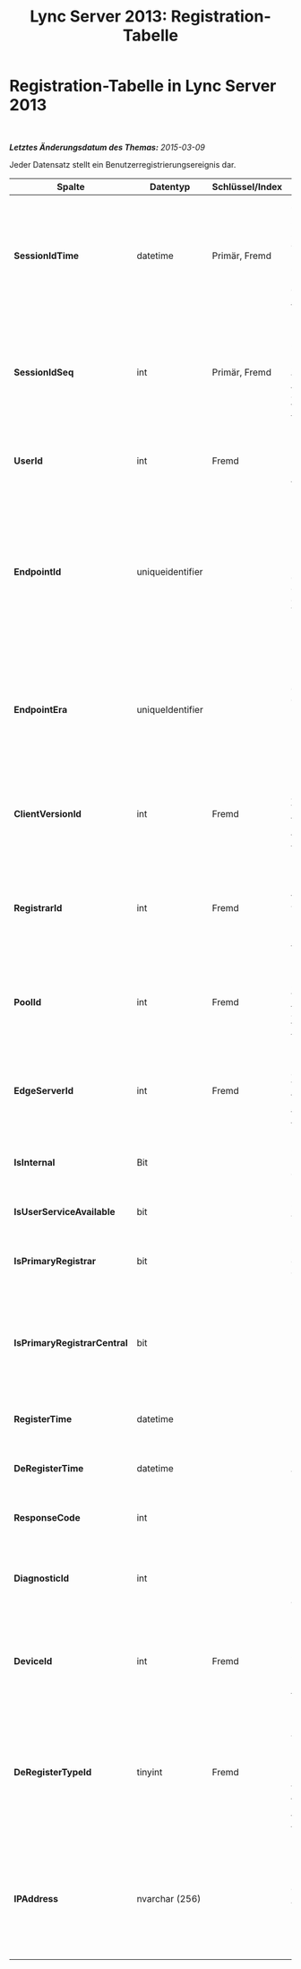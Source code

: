 ﻿---
title: 'Lync Server 2013: Registration-Tabelle'
TOCTitle: Registration-Tabelle
ms:assetid: 05ff9dd3-1aaa-4af0-bd69-8789fb8eaeb3
ms:mtpsurl: https://technet.microsoft.com/de-de/library/Gg398114(v=OCS.15)
ms:contentKeyID: 49293058
ms.date: 05/19/2016
mtps_version: v=OCS.15
ms.translationtype: HT
---

# Registration-Tabelle in Lync Server 2013

 

_**Letztes Änderungsdatum des Themas:** 2015-03-09_

Jeder Datensatz stellt ein Benutzerregistrierungsereignis dar.


<table>
<colgroup>
<col style="width: 25%" />
<col style="width: 25%" />
<col style="width: 25%" />
<col style="width: 25%" />
</colgroup>
<thead>
<tr class="header">
<th>Spalte</th>
<th>Datentyp</th>
<th>Schlüssel/Index</th>
<th>Beschreibung</th>
</tr>
</thead>
<tbody>
<tr class="odd">
<td><p><strong>SessionIdTime</strong></p></td>
<td><p>datetime</p></td>
<td><p>Primär, Fremd</p></td>
<td><p>Zeitpunkt der Sitzungsanforderung. Wird zusammen mit <strong>SessionIdSeq</strong> verwendet, um eine Sitzung eindeutig zu identifizieren. Weitere Informationen finden Sie in der <a href="lync-server-2013-dialogs-table.md">Dialogs-Tabelle in Lync Server 2013</a>.</p></td>
</tr>
<tr class="even">
<td><p><strong>SessionIdSeq</strong></p></td>
<td><p>int</p></td>
<td><p>Primär, Fremd</p></td>
<td><p>ID zur Kennzeichnung der Sitzung. Gibt in Verbindung mit <strong>SessionIdTime</strong> eine Sitzung eindeutig an. Weitere Informationen finden Sie unter <a href="lync-server-2013-dialogs-table.md">Dialogs-Tabelle in Lync Server 2013</a>.</p></td>
</tr>
<tr class="odd">
<td><p><strong>UserId</strong></p></td>
<td><p>int</p></td>
<td><p>Fremd</p></td>
<td><p>Die Benutzer-ID. Weitere Informationen finden Sie unter <a href="lync-server-2013-users-table.md">Users-Tabelle in Lync Server 2013</a>.</p></td>
</tr>
<tr class="even">
<td><p><strong>EndpointId</strong></p></td>
<td><p>uniqueidentifier</p></td>
<td><p></p></td>
<td><p>Eine GUID (Globally Unique Identifier) zur Kennzeichnung eines Registrierungsendpunkts. In der Regel hat jedes Registrierungsereignis vom gleichen Computer des gleichen Benutzers die gleiche Endpunkt-ID. Verschiedene Computer haben unterschiedliche Endpunkt-IDs.</p></td>
</tr>
<tr class="odd">
<td><p><strong>EndpointEra</strong></p></td>
<td><p>uniqueIdentifier</p></td>
<td><p></p></td>
<td><p>ID zum Unterscheiden von Registrierungen, die denselben Benutzer und denselben Endpunkt betreffen.</p>
<p>Dieses Feld wurde in Microsoft Lync Server 2013 eingeführt.</p></td>
</tr>
<tr class="even">
<td><p><strong>ClientVersionId</strong></p></td>
<td><p>int</p></td>
<td><p>Fremd</p></td>
<td><p>Die Clientversion des aktuellen Benutzers. Weitere Informationen finden Sie unter <a href="lync-server-2013-clientversions-table.md">ClientVersions-Tabelle in Lync Server 2013</a>.</p></td>
</tr>
<tr class="odd">
<td><p><strong>RegistrarId</strong></p></td>
<td><p>int</p></td>
<td><p>Fremd</p></td>
<td><p>Die ID des Registrierungsservers, der für die Registrierung verwendet wird. Weitere Informationen finden Sie unter <a href="lync-server-2013-servers-table.md">Servers-Tabelle in Lync Server 2013</a>.</p></td>
</tr>
<tr class="even">
<td><p><strong>PoolId</strong></p></td>
<td><p>int</p></td>
<td><p>Fremd</p></td>
<td><p>ID des Pools, in dem die Sitzung erfasst wurde. Weitere Informationen finden Sie in der <a href="lync-server-2013-pools-table.md">Pools-Tabelle in Lync Server 2013</a>.</p></td>
</tr>
<tr class="odd">
<td><p><strong>EdgeServerId</strong></p></td>
<td><p>int</p></td>
<td><p>Fremd</p></td>
<td><p>Der Edgeserver, über den die Registrierung läuft. Weitere Informationen finden Sie unter <a href="lync-server-2013-edgeservers-table.md">EdgeServers-Tabelle in Lync Server 2013</a>.</p></td>
</tr>
<tr class="even">
<td><p><strong>IsInternal</strong></p></td>
<td><p>Bit</p></td>
<td><p></p></td>
<td><p>Ob der Benutzer von innerhalb angemeldet ist oder nicht.</p></td>
</tr>
<tr class="odd">
<td><p><strong>IsUserServiceAvailable</strong></p></td>
<td><p>bit</p></td>
<td><p></p></td>
<td><p>Ob der Benutzerdienst verfügbar ist oder nicht.</p></td>
</tr>
<tr class="even">
<td><p><strong>IsPrimaryRegistrar</strong></p></td>
<td><p>bit</p></td>
<td><p></p></td>
<td><p>Ob die Registrierung bei der primären Registrierung erfolgt oder nicht.</p></td>
</tr>
<tr class="odd">
<td><p><strong>IsPrimaryRegistrarCentral</strong></p></td>
<td><p>bit</p></td>
<td><p></p></td>
<td><p>Gibt an, ob der Benutzer mit einer Survivable Branch Appliance registriert ist.</p>
<p>Dieses Feld wurde in Microsoft Lync Server 2013 eingeführt.</p></td>
</tr>
<tr class="even">
<td><p><strong>RegisterTime</strong></p></td>
<td><p>datetime</p></td>
<td><p></p></td>
<td><p>Der Zeitpunkt der Registrierung.</p></td>
</tr>
<tr class="odd">
<td><p><strong>DeRegisterTime</strong></p></td>
<td><p>datetime</p></td>
<td><p></p></td>
<td><p>Der Zeitpunkt der Aufhebung der Registrierung.</p></td>
</tr>
<tr class="even">
<td><p><strong>ResponseCode</strong></p></td>
<td><p>int</p></td>
<td><p></p></td>
<td><p>Der Antwortcode der Registrierungsanforderung.</p></td>
</tr>
<tr class="odd">
<td><p><strong>DiagnosticId</strong></p></td>
<td><p>int</p></td>
<td><p></p></td>
<td><p>Die Diagnose-ID der Registrierungsanforderung. Diese gibt den Diagnoseinformationstyp an.</p></td>
</tr>
<tr class="even">
<td><p><strong>DeviceId</strong></p></td>
<td><p>int</p></td>
<td><p>Fremd</p></td>
<td><p>Das Gerät, von dem die Registrierungsanforderung stammt. Weitere Informationen finden Sie unter <a href="lync-server-2013-devices-table.md">Devices-Tabelle in Lync Server 2013</a>.</p></td>
</tr>
<tr class="odd">
<td><p><strong>DeRegisterTypeId</strong></p></td>
<td><p>tinyint</p></td>
<td><p>Fremd</p></td>
<td><p>Der Grund für die Aufhebung der Registrierung, z. B. vom Benutzer initiiert, Registrierung abgelaufen, Fehler beim Client usw. Weitere Informationen finden Sie unter <a href="lync-server-2013-deregistertype-table.md">DeRegisterType-Tabelle in Lync Server 2013</a>.</p></td>
</tr>
<tr class="even">
<td><p><strong>IPAddress</strong></p></td>
<td><p>nvarchar (256)</p></td>
<td><p></p></td>
<td><p>IP-Adresse des Endpunkts, mit dem sich der Benutzer registriert hat. Dies kann eine IPv4- oder eine IPv6-Adresse sein.</p>
<p>Dieses Feld wurde in Microsoft Lync Server 2013 eingeführt.</p></td>
</tr>
</tbody>
</table>

